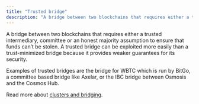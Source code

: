 ```yaml
---
title: "Trusted bridge"
description: "A bridge between two blockchains that requires either a trusted intermediary, committee, or an honest majority assumption to ensure that funds can’t be stolen."
---
```


A bridge between two blockchains that requires either a trusted intermediary, committee or an honest majority assumption to ensure that funds can’t be stolen. A trusted bridge can be exploited more easily than a trust-minimized bridge because it provides weaker guarantees for its security.

Examples of trusted bridges are the bridge for WBTC which is run by BitGo, a committee based bridge like Axelar, or the IBC bridge between Osmosis and the Cosmos Hub.

Read more about [clusters and bridging](https://blog.celestia.org/clusters/).